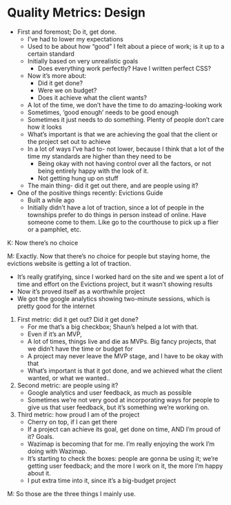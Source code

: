 # Quality Metrics: Design



* First and foremost; Do it, get done. 
  * I’ve had to lower my expectations 
  * Used to be about how “good” I felt about a piece of work; is it up to a certain standard
  * Initially based on very unrealistic goals
    * Does everything work perfectly? Have I written perfect CSS? 
  * Now it’s more about:
    * Did it get done? 
    * Were we on budget? 
    * Does it achieve what the client wants? 
  * A lot of the time, we don’t have the time to do amazing-looking work
  * Sometimes, ‘good enough’ needs to be good enough
  * Sometimes it just needs to do something. Plenty of people don’t care how it looks
  * What’s important is that we are achieving the goal that the client or the project set out to achieve
  * In a lot of ways I’ve had to- not lower, because I think that a lot of the time my standards are higher than they need to be
    * Being okay with not having control over all the factors, or not being entirely happy with the look of it. 
    * Not getting hung up on stuff
  * The main thing- did it get out there, and are people using it? 
* One of the positive things recently: Evictions Guide
  * Built a while ago 
  * Initially didn’t have a lot of traction, since a lot of people in the townships prefer to do things in person instead of online. Have someone come to them. Like go to the courthouse to pick up a flier or a pamphlet, etc. 

K: Now there’s no choice

M: Exactly. Now that there’s no choice for people but staying home, the evictions website is getting a lot of traction. 

* It’s really gratifying, since I worked hard on the site and we spent a lot of time and effort on the Evictions project, but it wasn’t showing results
* Now it’s proved itself as a worthwhile project
* We got the google analytics showing two-minute sessions, which is pretty good for the internet

1. First metric: did it get out? Did it get done? 
   * For me that’s a big checkbox; Shaun’s helped a lot with that. 
   * Even if it’s an MVP, 
   * A lot of times, things live and die as MVPs. Big fancy projects, that we didn’t have the time or budget for
   * A project may never leave the MVP stage, and I have to be okay with that
   * What’s important is that it got done, and we achieved what the client wanted, or what we wanted.. 
2. Second metric: are people using it? 
   * Google analytics and user feedback, as much as possible
   * Sometimes we’re not very good at incorporating ways for people to give us that user feedback, but it’s something we’re working on. 
3. Third metric: how proud I am of the project
   * Cherry on top, if I can get there
   * If a project can achieve its goal, get done on time, AND I’m proud of it? Goals. 
   * Wazimap is becoming that for me. I’m really enjoying the work I’m doing with Wazimap. 
   * It’s starting to check the boxes: people are gonna be using it; we’re getting user feedback; and the more I work on it, the more I’m happy about it. 
   * I put extra time into it, since it’s a big-budget project

M: So those are the three things I mainly use.   


